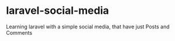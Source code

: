 # laravel-social-media
Learning laravel with a simple social media, that have just Posts and Comments 
